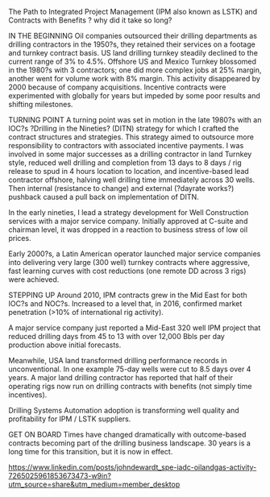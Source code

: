 The Path to Integrated Project Management (IPM also known as LSTK) and Contracts with Benefits ? why did it take so long?

IN THE BEGINNING
Oil companies outsourced their drilling departments as drilling contractors in the 1950?s, they retained their services on a footage and turnkey contract basis. US land drilling turnkey steadily declined to the current range of 3% to 4.5%.
Offshore US and Mexico Turnkey blossomed in the 1980?s with 3 contractors; one did more complex jobs at 25% margin, another went for volume work with 8% margin. This activity disappeared by 2000 because of company acquisitions.
Incentive contracts were experimented with globally for years but impeded by some poor results and shifting milestones.

TURNING POINT
A turning point was set in motion in the late 1980?s with an IOC?s ?Drilling in the Nineties? (DITN) strategy for which I crafted the contract structures and strategies. This strategy aimed to outsource more responsibility to contractors with associated incentive payments.  I was involved in some major successes as a drilling contractor in land Turnkey style, reduced well drilling and completion from 13 days to 8 days / rig release to spud in 4 hours location to location, and incentive-based lead contractor offshore, halving well drilling time immediately across 30 wells. Then internal (resistance to change) and external (?dayrate works?) pushback caused a pull back on implementation of DITN.

In the early nineties, I lead a strategy development for Well Construction services with a major service company. Initially approved at C-suite and chairman level, it was dropped in a reaction to business stress of low oil prices.

Early 2000?s, a Latin American operator launched major service companies into delivering very large (300 well) turnkey contracts where aggressive, fast learning curves with cost reductions (one remote DD across 3 rigs) were achieved.

STEPPING UP
Around 2010, IPM contracts grew in the Mid East for both IOC?s and NOC?s. Increased to a level that, in 2016, confirmed market penetration (>10% of international rig activity).

A major service company just reported a Mid-East 320 well IPM project that reduced drilling days from 45 to 13 with over 12,000 Bbls per day production above initial forecasts.

Meanwhile, USA land transformed drilling performance records in unconventional. In one example 75-day wells were cut to 8.5 days over 4 years. A major land drilling contractor has reported that half of their operating rigs now run on drilling contracts with benefits (not simply time incentives).

Drilling Systems Automation adoption is transforming well quality and profitability for IPM / LSTK suppliers.

GET ON BOARD
Times have changed dramatically with outcome-based contracts becoming part of the drilling business landscape. 30 years is a long time for this transition, but it is now in effect.

<https://www.linkedin.com/posts/johndewardt_spe-iadc-oilandgas-activity-7265025961853673473-w9in?utm_source=share&utm_medium=member_desktop>
